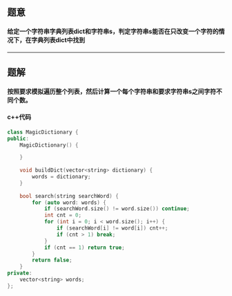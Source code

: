 ## 题意
#### 给定一个字符串字典列表dict和字符串s，判定字符串s能否在只改变一个字符的情况下，在字典列表dict中找到
---
## 题解
#### 按照要求模拟遍历整个列表，然后计算一个每个字符串和要求字符串s之间字符不同个数。
#### c++代码
```c++
class MagicDictionary {
public:
    MagicDictionary() {

    }
    
    void buildDict(vector<string> dictionary) {
        words = dictionary;
    }
    
    bool search(string searchWord) {
        for (auto word: words) {
            if (searchWord.size() != word.size()) continue;
            int cnt = 0;
            for (int i = 0; i < word.size(); i++) {
                if (searchWord[i] != word[i]) cnt++;
                if (cnt > 1) break;
            }
            if (cnt == 1) return true;
        }
        return false;
    }
private:
    vector<string> words;
};
```